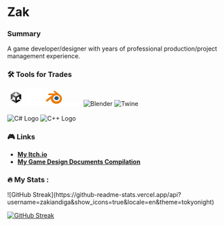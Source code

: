 # Zak 
### Summary
A game developer/designer with years of professional production/project management experience.

### :hammer_and_wrench: Tools for Trades
<div>
  <img src="Icons/U_ProfileIcon_Positive_500x500.png" title="Unity" alt="Unity" width="40" height="40"/>
  <img src="Icons/UE_Logo_icon-only_white.png" title="Unreal" alt="Unreal" width="40" height="40"/>
  <img src="Icons/blender_icon_64x64.png" title="Blender" alt="Blender" width="40" height="40"/>
  <img style="vertical-align:middle" src="Icons/FMOD Logo White - Black Background.png" title="FMOD" alt="FMOD" width="40"/>
  <img src="https://user-images.githubusercontent.com/25181517/192108372-f71d70ac-7ae6-4c0d-8395-51d8870c2ef0.png" title="Blender" alt="Blender" width="40" height="40"/>
  <img src="https://github.com/klembot/twinejs/blob/9839c7a19b2f543f41c0c71e7577e8171635ce56/icons/logo.svg" title="Twine" alt="Twine" width="40" height="40"/>
</div><br>

<div>
  <img src="https://user-images.githubusercontent.com/25181517/121405384-444d7300-c95d-11eb-959f-913020d3bf90.png" title="C# Logo" alt="C# Logo" width="40"/> 
  <img src="https://user-images.githubusercontent.com/25181517/192106073-90fffafe-3562-4ff9-a37e-c77a2da0ff58.png" title="C++ Logo"alt="C++ Logo" width="40"/>
</div>

### :video_game: Links

+ [**My Itch.io**](https://static.itch.io/images/logo-white-new.svg) <br>
+ [**My Game Design Documents Compilation**](https://app.milanote.com/1Nl8651I9p2Uda?p=VXErRkFthAc)<br>

### :fire: My Stats :

<div>
![GitHub Streak](https://github-readme-stats.vercel.app/api?username=zakiandiga&show_icons=true&locale=en&theme=tokyonight) 

[![GitHub Streak](http://github-readme-streak-stats.herokuapp.com?user=zakiandiga&&theme=midnight-purple)](https://git.io/streak-stats)
</div>
